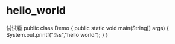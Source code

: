 # hello_world
试试看
public class Demo {
     public static void main(String[] args) 
     {
          System.out.printf("%s","hello world");
     }
}

